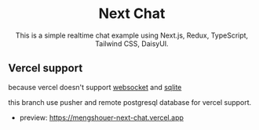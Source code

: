 <h1 align="center">Next Chat</h1>

<div align="center">
This is a simple realtime chat example using Next.js, Redux, TypeScript, Tailwind CSS, DaisyUI.
</div>

## Vercel support

because vercel doesn't support [websocket](https://vercel.com/guides/do-vercel-serverless-functions-support-websocket-connections) and [sqlite](https://vercel.com/guides/is-sqlite-supported-in-vercel)

this branch use pusher and remote postgresql database for vercel support.

- preview: https://mengshouer-next-chat.vercel.app
